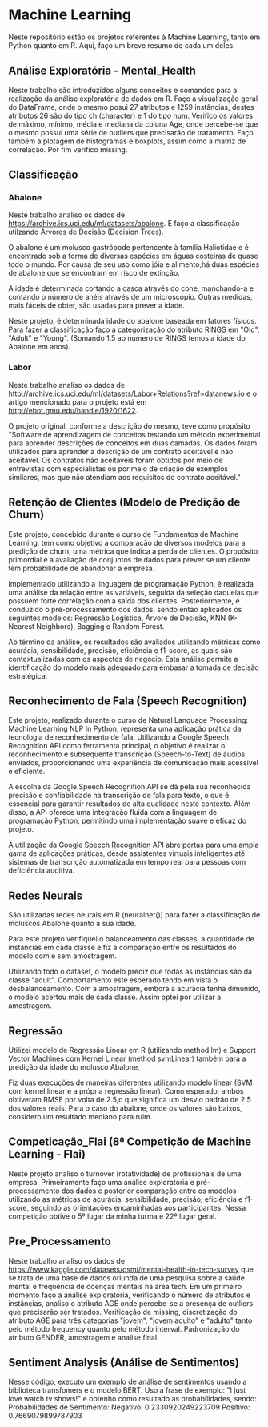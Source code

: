 # Machine Learning

Neste repositório estão os projetos referentes à Machine Learning, tanto em Python quanto em R. Aqui, faço um breve resumo de cada um deles. 

## Análise Exploratória - Mental_Health

Neste trabalho são introduzidos alguns conceitos e comandos para a realização da análise exploratória de dados em R. Faço a visualização geral do DataFrame, onde o mesmo posui 27 atributos e 1259 instâncias, destes atributos 26 são do tipo ch (character) e 1 do tipo num. Verifico os valores de máximo, mínimo, média e mediana da coluna Age, onde percebe-se que o mesmo possui uma série de outliers que precisarão de tratamento. Faço também a plotagem de histogramas e boxplots, assim como a matriz de correlação. Por fim verifico missing.

## Classificação

### Abalone

Neste trabalho analiso os dados de https://archive.ics.uci.edu/ml/datasets/abalone. E faço a classificação utilzando Árvores de Decisão (Decision Trees).

O abalone é um molusco gastrópode pertencente à família Haliotidae e é encontrado sob a forma de diversas espécies em águas costeiras de quase todo o mundo. Por causa de seu uso como jóia e alimento,há duas espécies de abalone que se encontram em risco de extinção.

A idade é determinada cortando a casca através do cone, manchando-a e contando o número de anéis através de um microscópio. Outras medidas, mais fáceis de obter, são usadas para prever a idade.

Neste projeto, é determinada idade do abalone baseada em fatores físicos. Para fazer a classificação faço a categorização do atributo RINGS em "Old", "Adult" e "Young". (Somando 1.5 ao número de RINGS temos a idade do Abalone em anos).

### Labor

Neste trabalho analiso os dados de http://archive.ics.uci.edu/ml/datasets/Labor+Relations?ref=datanews.io e o artigo mencionado para o projeto está em http://ebot.gmu.edu/handle/1920/1622.

O projeto original, conforme a descrição do mesmo, teve como propósito "Software de aprendizagem de conceitos testando um método experimental para aprender descrições de conceitos em duas camadas. Os dados foram utilizados para aprender a descrição de um contrato aceitável e não aceitável. Os contratos não aceitáveis foram obtidos por meio de entrevistas com especialistas ou por meio de criação de exemplos similares, mas que não atendiam aos requisitos do contrato aceitável."


## Retenção de Clientes (Modelo de Predição de Churn) 

Este projeto, concebido durante o curso de Fundamentos de Machine Learning, tem como objetivo a comparação de diversos modelos para a predição de churn, uma métrica que indica a perda de clientes. O propósito primordial é a avaliação de conjuntos de dados para prever se um cliente tem probabilidade de abandonar a empresa.

Implementado utilizando a linguagem de programação Python, é realizada uma análise da relação entre as variáveis, seguida da seleção daquelas que possuem forte correlação com a saída dos clientes. Posteriormente, é conduzido o pré-processamento dos dados, sendo então aplicados os seguintes modelos: Regressão Logística, Árvore de Decisão, KNN (K-Nearest Neighbors), Bagging e Random Forest.

Ao término da análise, os resultados são avaliados utilizando métricas como acurácia, sensibilidade, precisão, eficiência e f1-score, as quais são contextualizadas com os aspectos de negócio. Esta análise permite a identificação do modelo mais adequado para embasar a tomada de decisão estratégica.
  
## Reconhecimento de Fala (Speech Recognition)

Este projeto, realizado durante o curso de Natural Language Processing: Machine Learning NLP In Python, representa uma aplicação prática da tecnologia de reconhecimento de fala. Utilizando a Google Speech Recognition API como ferramenta principal, o objetivo é realizar o reconhecimento e subsequente transcrição (Speech-to-Text) de áudios enviados, proporcionando uma experiência de comunicação mais acessível e eficiente.

A escolha da Google Speech Recognition API se dá pela sua reconhecida precisão e confiabilidade na transcrição de fala para texto, o que é essencial para garantir resultados de alta qualidade neste contexto. Além disso, a API oferece uma integração fluida com a linguagem de programação Python, permitindo uma implementação suave e eficaz do projeto.

A utilização da Google Speech Recognition API abre portas para uma ampla gama de aplicações práticas, desde assistentes virtuais inteligentes até sistemas de transcrição automatizada em tempo real para pessoas com deficiência auditiva.

## Redes Neurais

São utilizadas redes neurais em R (neuralnet()) para fazer a classificação de moluscos Abalone quanto a sua idade.

Para este projeto verifiquei o balanceamento das classes, a quantidade de instâncias em cada classe e fiz a comparação entre os resultados do modelo com e sem amostragem. 

Utilizando todo o dataset, o modelo prediz que todas as instâncias são da classe "adult". Comportamento este esperado tendo em vista o desbalanceamento. Com a amostragem, embora a acurácia tenha dimunído, o modelo acertou mais de cada classe. Assim optei por utilizar a amostragem.

## Regressão

Utilizei modelo de Regressão Linear em R (utilizando method lm) e Support Vector Machines com Kernel Linear (method svmLinear) também para a predição da idade do molusco Abalone. 

Fiz duas execuções de maneiras diferentes utilizando modelo linear (SVM com kernel linear e a própria regressão linear). Como esperado, ambos obtiveram RMSE por volta de 2.5,o que significa um desvio padrão de 2.5 dos valores reais. Para o caso do abalone, onde os valores são baixos, considero um resultado mediano para ruim.

## Competicação_Flai (8ª Competição de Machine Learning - Flai)
  
Neste projeto analiso o turnover (rotatividade) de profissionais de uma empresa. Primeiramente faço uma análise exploratória e pré-processamento dos dados e posterior comparação entre os modelos utilizando as métricas de acurácia, sensibilidade, precisão, eficiência e f1-score, seguindo as orientações encaminhadas aos participantes. Nessa competição obtive o 5º lugar da minha turma e 22º lugar geral. 

## Pre_Processamento

Neste trabalho analiso os dados de https://www.kaggle.com/datasets/osmi/mental-health-in-tech-survey que se trata de uma base de dados oriunda de uma pesquisa sobre a saúde mental e frequência de doenças mentais na área tech. Em um primeiro momento faço a análise exploratória, verificando o número de atributos e instâncias, analiso o atributo AGE onde percebe-se a presença de outliers que precisarão ser tratados. Verificação de missing, discretização do atributo AGE para três categorias "jovem", "jovem adulto" e "adulto" tanto pelo método frequency quanto pelo método interval. Padronização do atributo GENDER, amostragem e analise final.

## Sentiment Analysis (Análise de Sentimentos)

Nesse código, executo um exemplo de análise de sentimentos usando a biblioteca transfomers e o modelo BERT. Uso a frase de exemplo: "I just love watch tv shows!" e obtenho como resultado as probabilidades, sendo: 
Probabilidades de Sentimento:
Negativo: 0.2330920249223709
Positivo: 0.7669079899787903 

